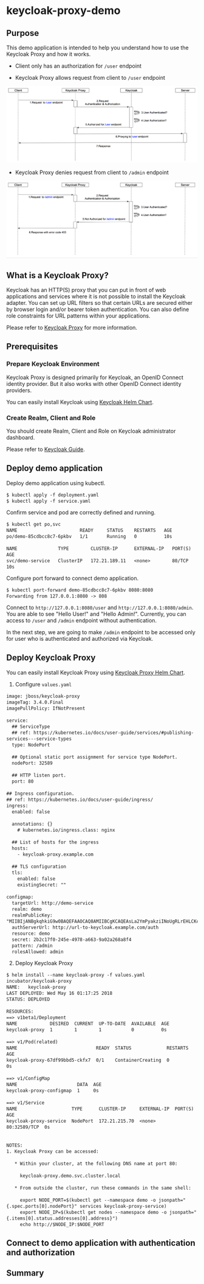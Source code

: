 # keycloak-proxy-demo

## Purpose

This demo application is intended to help you understand how to use the Keycloak Proxy and how it works.

- Client only has an authorization for `/user` endpoint

- Keycloak Proxy allows request from client to `/user` endpoint

![Keycloak Proxy Flow Allow](./img/keycloak_proxy_flow_allow.png)

- Keycloak Proxy denies request from client to `/admin` endpoint

![Keycloak Proxy Flow Deny](./img/keycloak_proxy_flow_deny.png)

## What is a Keycloak Proxy?

Keycloak has an HTTP(S) proxy that you can put in front of web applications and services where it is not possible to install the Keycloak adapter. You can set up URL filters so that certain URLs are secured either by browser login and/or bearer token authentication. You can also define role constraints for URL patterns within your applications.

Please refer to [Keycloak Proxy](https://www.keycloak.org/docs/3.3/server_installation/topics/proxy.html) for more information.

## Prerequisites

### Prepare Keycloak Environment

Keycloak Proxy is designed primarily for Keycloak, an OpenID Connect identity provider. But it also works with other OpenID Connect identity providers.

You can easily install Keycloak using [Keycloak Helm Chart](https://github.com/kubernetes/charts/tree/master/incubator/keycloak).

### Create Realm, Client and Role

You should create Realm, Client and Role on Keycloak administrator dashboard.

Please refer to [Keycloak Guide](https://github.com/YunSangJun/keycloak-proxy-demo/blob/master/keycloak-guide.md).

## Deploy demo application

Deploy demo application using kubectl.

```
$ kubectl apply -f deployment.yaml
$ kubectl apply -f service.yaml
```

Confirm service and pod are correctly defined and running.

```
$ kubectl get po,svc
NAME                       READY     STATUS    RESTARTS   AGE
po/demo-85cdbcc8c7-6pkbv   1/1       Running   0          10s

NAME               TYPE        CLUSTER-IP      EXTERNAL-IP   PORT(S)   AGE
svc/demo-service   ClusterIP   172.21.189.11   <none>        80/TCP    10s
```

Configure port forward to connect demo application.
```
$ kubectl port-forward demo-85cdbcc8c7-6pkbv 8080:8080
Forwarding from 127.0.0.1:8080 -> 808
```

Connect to `http://127.0.0.1:8080/user` and `http://127.0.0.1:8080/admin`.
You are able to see "Hello User!" and "Hello Admin!".
Currently, you can access to `/user` and `/admin` endpoint without authentication.

In the next step, we are going to make `/admin` endpoint to be accessed only for user who is authenticated and authorized via Keycloak.

## Deploy Keycloak Proxy

You can easily install Keycloak Proxy using [Keycloak Proxy Helm Chart](https://github.com/kubernetes/charts/tree/master/incubator/keycloak-proxy).

1. Configure `values.yaml`

```
image: jboss/keycloak-proxy
imageTag: 3.4.0.Final
imagePullPolicy: IfNotPresent

service:
  ## ServiceType
  ## ref: https://kubernetes.io/docs/user-guide/services/#publishing-services---service-types
  type: NodePort

  ## Optional static port assignment for service type NodePort.
  nodePort: 32589

  ## HTTP listen port.
  port: 80

## Ingress configuration.
## ref: https://kubernetes.io/docs/user-guide/ingress/
ingress:
  enabled: false

  annotations: {}
    # kubernetes.io/ingress.class: nginx

  ## List of hosts for the ingress
  hosts:
    - keycloak-proxy.example.com

  ## TLS configuration
  tls:
    enabled: false
    existingSecret: ""

configmap:
  targetUrl: http://demo-service
  realm: demo
  realmPublicKey: "MIIBIjANBgkqhkiG9w0BAQEFAAOCAQ8AMIIBCgKCAQEAsLa2YmPyakziINoUgRLrEHLCKcyz62LhLU4JQsbJXMa1Zj4u/bU5D4dau1WkF94ivKV1osvqJqtQ4jCJYfRYrhCYeYOZWB7YFxELj+zMyP72Gxqg/YfWXKrzVnI5MYdZNx52dWAvBVDsDrxiZzJ0Xc92qCdKnEbvpK50XCh15KjWSjucbcJPwGX6kclLCmX0V47ziSo83FjH3ddFP81Kmza3on569Xi0QAAx3g/ZgPgZOSuF9OWwh3aMTwkfx9DlGeU5pY7uqvjuM9v33g0tdpOEelRAqu0aH/HEFXk9Mn74U1GQU/drflQVWEbv+9YvnUJN4cGt0oqmwQYU+Ix4qwIDAQAB"
  authServerUrl: http://url-to-keycloak.example.com/auth
  resource: demo
  secret: 2b2c17f0-245e-4978-a663-9a02a268a8f4
  pattern: /admin
  rolesAllowed: admin
```

2. Deploy Keycloak Proxy
```
$ helm install --name keycloak-proxy -f values.yaml incubator/keycloak-proxy
NAME:   keycloak-proxy
LAST DEPLOYED: Wed May 16 01:17:25 2018
STATUS: DEPLOYED

RESOURCES:
==> v1beta1/Deployment
NAME            DESIRED  CURRENT  UP-TO-DATE  AVAILABLE  AGE
keycloak-proxy  1        1        1           0          0s

==> v1/Pod(related)
NAME                             READY  STATUS             RESTARTS  AGE
keycloak-proxy-67df99bbd5-ckfx7  0/1    ContainerCreating  0         0s

==> v1/ConfigMap
NAME                      DATA  AGE
keycloak-proxy-configmap  1     0s

==> v1/Service
NAME                    TYPE      CLUSTER-IP     EXTERNAL-IP  PORT(S)       AGE
keycloak-proxy-service  NodePort  172.21.215.70  <none>       80:32589/TCP  0s


NOTES:
1. Keycloak Proxy can be accessed:

   * Within your cluster, at the following DNS name at port 80:

     keycloak-proxy.demo.svc.cluster.local

   * From outside the cluster, run these commands in the same shell:

     export NODE_PORT=$(kubectl get --namespace demo -o jsonpath="{.spec.ports[0].nodePort}" services keycloak-proxy-service)
     export NODE_IP=$(kubectl get nodes --namespace demo -o jsonpath="{.items[0].status.addresses[0].address}")
     echo http://$NODE_IP:$NODE_PORT
```

## Connect to demo application with authentication and authorization


## Summary
